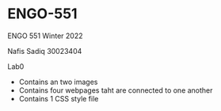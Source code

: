 # ENGO-551
ENGO 551 Winter 2022

Nafis Sadiq
30023404

Lab0
- Contains an two images
- Contains four webpages taht are connected to one another
- Contains 1 CSS style file
